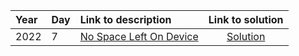 | Year | Day | Link to description | Link to solution
|:---|:---|:---|:---:|
| 2022 |                      7 | [No Space Left On Device](https://adventofcode.com/2022/day/7) | [Solution](https://github.com/versenyi98/programming-contests/tree/master/Advent%20of%20Code/2022/Day%20%20%20%20%20%20%20%20%20%20%20%20%20%20%20%20%20%20%20%20%20%207%20-%20No%20Space%20Left%20On%20Device)|
